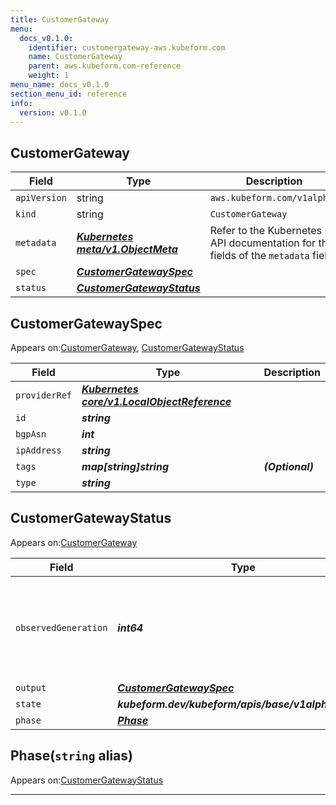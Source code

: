 ```yaml
---
title: CustomerGateway
menu:
  docs_v0.1.0:
    identifier: customergateway-aws.kubeform.com
    name: CustomerGateway
    parent: aws.kubeform.com-reference
    weight: 1
menu_name: docs_v0.1.0
section_menu_id: reference
info:
  version: v0.1.0
---
```


## CustomerGateway
| Field | Type | Description |
| ------ | ----- | ----------- |
| `apiVersion` | string | `aws.kubeform.com/v1alpha1` |
|    `kind` | string | `CustomerGateway` |
| `metadata` | ***[Kubernetes meta/v1.ObjectMeta](https://kubernetes.io/docs/reference/generated/kubernetes-api/v1.13/#objectmeta-v1-meta)***|Refer to the Kubernetes API documentation for the fields of the `metadata` field.|
| `spec` | ***[CustomerGatewaySpec](#customergatewayspec)***||
| `status` | ***[CustomerGatewayStatus](#customergatewaystatus)***||
## CustomerGatewaySpec

Appears on:[CustomerGateway](#customergateway), [CustomerGatewayStatus](#customergatewaystatus)

| Field | Type | Description |
| ------ | ----- | ----------- |
| `providerRef` | ***[Kubernetes core/v1.LocalObjectReference](https://kubernetes.io/docs/reference/generated/kubernetes-api/v1.13/#localobjectreference-v1-core)***||
| `id` | ***string***||
| `bgpAsn` | ***int***||
| `ipAddress` | ***string***||
| `tags` | ***map[string]string***| ***(Optional)*** |
| `type` | ***string***||
## CustomerGatewayStatus

Appears on:[CustomerGateway](#customergateway)

| Field | Type | Description |
| ------ | ----- | ----------- |
| `observedGeneration` | ***int64***| ***(Optional)*** Resource generation, which is updated on mutation by the API Server.|
| `output` | ***[CustomerGatewaySpec](#customergatewayspec)***| ***(Optional)*** |
| `state` | ***kubeform.dev/kubeform/apis/base/v1alpha1.State***| ***(Optional)*** |
| `phase` | ***[Phase](#phase)***| ***(Optional)*** |
## Phase(`string` alias)

Appears on:[CustomerGatewayStatus](#customergatewaystatus)

---
